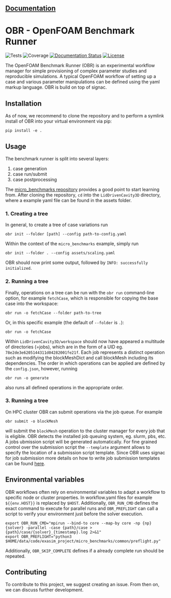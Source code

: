 **[Documentation](https://obr.readthedocs.io/)**
---
# OBR - OpenFOAM Benchmark Runner
![Tests](https://github.com/hpsim/obr/actions/workflows/test.yaml/badge.svg)
![Coverage](https://img.shields.io/endpoint?url=https://gist.githubusercontent.com/greole/70b77e941a906fc3863661697ea8e864/raw/covbadge.json)
[![Documentation Status](https://readthedocs.org/projects/obr/badge/?version=latest)](https://obr.readthedocs.io/en/latest/?badge=latest)
[![License](https://img.shields.io/badge/License-BSD_3--Clause-blue.svg)](https://opensource.org/licenses/BSD-3-Clause)
<!-- Overview -->
The OpenFOAM Benchmark Runner (OBR) is an experimental workflow manager for
simple provisioning of complex parameter studies and reproducible simulations.
A typical OpenFOAM workflow of setting up a case and various parameter
manipulations can be defined using the yaml markup language. OBR is build on
top of signac.

<!-- Installation -->
## Installation
As of now, we recommend to clone the repository and to perform a symlink install of OBR into your virtual environment via pip:

```
pip install -e .
```

## Usage


The benchmark runner is split into several layers:
1. case generation
2. case run/submit
3. case postprocessing

The [micro_benchmarks repository](https://github.com/exasim-project/micro_benchmarks/tree/case_windsor_body) provides a good point to start learning from. After cloning the repository, `cd` into the `LidDrivenCavity3D` directory, where a example yaml file can be found in the assets folder.

### 1. Creating a tree

In general, to create a tree of case variations run

    obr init --folder [path] --config path-to-config.yaml

Within the context of the `micro_benchmarks` example, simply run

    obr init --folder . --config assets/scaling.yaml

OBR should now print some output, followed by `INFO: successfully initialized`.

### 2. Running a tree

Finally,  operations on a tree can be run with the `obr run` command-line option, for example `fetchCase`, which is responsible for copying the base case into the workspace:

    obr run -o fetchCase --folder path-to-tree

Or, in this specific example (the default of `--folder` is `.`):

    obr run -o fetchCase

Within `LidDrivenCavity3D/workspace` should now have appeared a multitude of directories (=jobs), which are in the form of a UID eg. `78e2de3e6205144311d04282001fe21f`. Each job represents a distinct operation such as modifying the blockMeshDict and call blockMesh including its dependencies. The order in which operations can be applied are defined by the `config.json`, however, running

    obr run -o generate

also runs all defined operations in the appropriate order.

### 3. Running a tree

On HPC cluster OBR can submit operations via the job queue. For example

    obr submit -o blockMesh

will submit the `blockMesh` operation to the cluster manager for every job that is eligible. OBR detects the installed job queuing system, eg. slurm, pbs, etc. A jobs ubmission script will be generated automatically. For fine grained control over the submission script the `--template` argument allows to specify the location of a submission script template. Since OBR uses signac for job submission more details on how to write job submission templates can be found [here](https://docs.signac.io/en/latest/templates.html).


## Environmental variables

OBR workflows often rely on environmental variables to adapt a workflow to specific node or cluster properties. In workflow.yaml files for example `${{env.HOST}}` is replaced by
`$HOST`. Additionally, `OBR_RUN_CMD` defines the exact command to execute for parallel runs and `OBR_PREFLIGHT` can call a script to verify your environment just before the solver execution.

    export OBR_RUN_CMD="mpirun --bind-to core --map-by core -np {np} {solver} -parallel -case {path}/case >  {path}/case/{solver}_{timestamp}.log 2>&1"
    export OBR_PREFLIGHT="python3 $HOME/data/code/exasim_project/micro_benchmarks/common/preflight.py"

Additionally, `OBR_SKIP_COMPLETE` defines if a already complete run should be repeated.

## Contributing

To contribute to this project, we suggest creating an issue. From then on, we can discuss further development.
